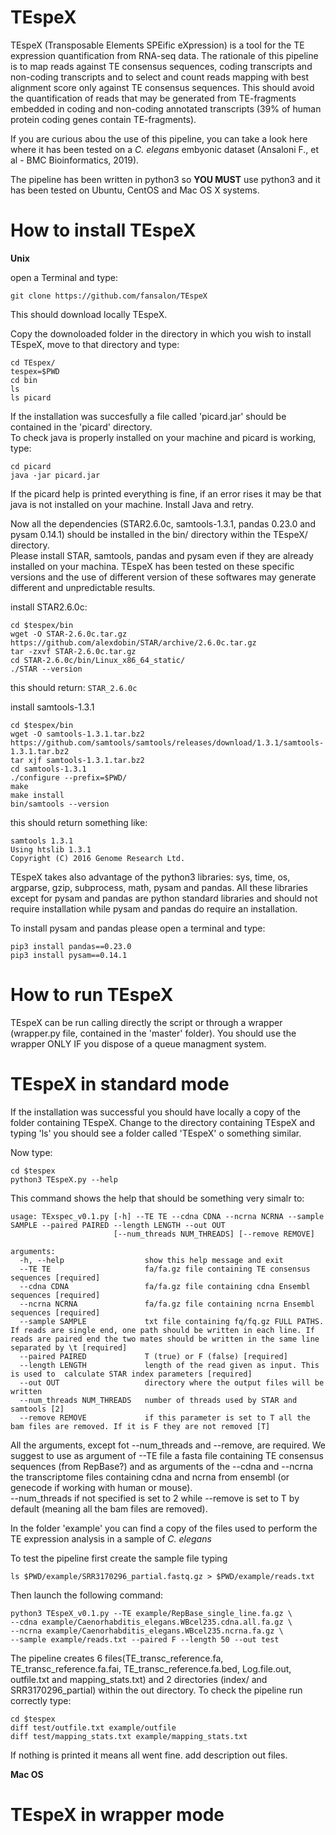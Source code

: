 # TEspeX

TEspeX (Transposable Elements SPEific eXpression) is a tool for the TE expression quantification from RNA-seq data. The rationale of this pipeline is to map reads against TE consensus sequences, coding transcripts and non-coding transcripts and to select and count reads mapping with best alignment score only against TE consensus sequences. This should avoid the quantification of reads that may be generated from TE-fragments embedded in coding and non-coding annotated transcripts (39% of human protein coding genes contain TE-fragments). 

If you are curious abou the use of this pipeline, you can take a look here where it has been tested on a *C. elegans* embyonic dataset (Ansaloni F., et al - BMC Bioinformatics, 2019).

The pipeline has been written in python3 so **YOU MUST** use python3 and it has been tested on Ubuntu, CentOS and Mac OS X systems.

# How to install TEspeX

**Unix**

open a Terminal and type:
```
git clone https://github.com/fansalon/TEspeX
```

This should download locally TEspeX.

Copy the downoloaded folder in the directory in which you wish to install TEspeX, move to that directory and type:
```
cd TEspex/
tespex=$PWD
cd bin
ls
ls picard
```
If the installation was succesfully a file called 'picard.jar' should be contained in the 'picard' directory.\
To check java is properly installed on your machine and picard is working, type:
```
cd picard
java -jar picard.jar
```
If the picard help is printed everything is fine, if an error rises it may be that java is not installed on your machine. Install Java and retry.

Now all the dependencies (STAR2.6.0c, samtools-1.3.1, pandas 0.23.0 and pysam 0.14.1) should be installed in the bin/ directory within the TEspeX/ directory.\
Please install STAR, samtools, pandas and pysam even if they are  already installed on your machina. TEspeX has been tested on these specific versions  and the use of different version of these softwares may generate different and unpredictable results.

install STAR2.6.0c:
```
cd $tespex/bin
wget -O STAR-2.6.0c.tar.gz https://github.com/alexdobin/STAR/archive/2.6.0c.tar.gz
tar -zxvf STAR-2.6.0c.tar.gz
cd STAR-2.6.0c/bin/Linux_x86_64_static/
./STAR --version
```
this should return:
```STAR_2.6.0c``` 

install samtools-1.3.1
```
cd $tespex/bin
wget -O samtools-1.3.1.tar.bz2 https://github.com/samtools/samtools/releases/download/1.3.1/samtools-1.3.1.tar.bz2
tar xjf samtools-1.3.1.tar.bz2
cd samtools-1.3.1
./configure --prefix=$PWD/
make
make install
bin/samtools --version
```
this should return something like:
```
samtools 1.3.1
Using htslib 1.3.1
Copyright (C) 2016 Genome Research Ltd.
```

TEspeX takes also advantage of the python3 libraries: sys, time, os, argparse, gzip, subprocess, math, pysam and pandas.
All these libraries except for pysam and pandas are python standard libraries and should not require installation while pysam and pandas do require an installation.

To install pysam and pandas please open a terminal and type:
```
pip3 install pandas==0.23.0
pip3 install pysam==0.14.1
```


# How to run TEspeX
TEspeX can be run calling directly the script or through a wrapper (wrapper.py file, contained in the 'master' folder). You should use the wrapper ONLY IF you dispose of a queue managment system.
  
# TEspeX in standard mode
If the installation was successful you should have locally a copy of the folder containing TEspeX. Change to the  directory containing TEspeX and typing 'ls' you should see a folder called 'TEspeX' o something similar. 

Now type:
```
cd $tespex
python3 TEspeX.py --help
```

This command shows the help that should be something very simalr to:
```
usage: TExspec_v0.1.py [-h] --TE TE --cdna CDNA --ncrna NCRNA --sample SAMPLE --paired PAIRED --length LENGTH --out OUT
                       [--num_threads NUM_THREADS] [--remove REMOVE]

arguments:
  -h, --help                  show this help message and exit
  --TE TE                     fa/fa.gz file containing TE consensus sequences [required]
  --cdna CDNA                 fa/fa.gz file containing cdna Ensembl sequences [required]
  --ncrna NCRNA               fa/fa.gz file containing ncrna Ensembl sequences [required]
  --sample SAMPLE             txt file containing fq/fq.gz FULL PATHS. If reads are single end, one path should be written in each line. If reads are paired end the two mates should be written in the same line separated by \t [required]
  --paired PAIRED             T (true) or F (false) [required]
  --length LENGTH             length of the read given as input. This is used to  calculate STAR index parameters [required]
  --out OUT                   directory where the output files will be written
  --num_threads NUM_THREADS   number of threads used by STAR and samtools [2]
  --remove REMOVE             if this parameter is set to T all the bam files are removed. If it is F they are not removed [T]
```

All the arguments, except fot --num_threads and --remove, are required. We suggest to use as argument of --TE file a fasta file containing TE consensus sequences (from RepBase?) and as arguments of the --cdna and --ncrna the transcriptome files containing cdna and ncrna from ensembl (or genecode if working with human or mouse).\
--num_threads if not specified is set to 2 while --remove is set to T by  default (meaning all the bam files are removed).

In the folder 'example' you can find a copy of the files used to perform the TE expression analysis in a sample of *C. elegans*

To test the pipeline first create the sample file typing
```
ls $PWD/example/SRR3170296_partial.fastq.gz > $PWD/example/reads.txt
```
Then launch the following command:
```
python3 TEspeX_v0.1.py --TE example/RepBase_single_line.fa.gz \
--cdna example/Caenorhabditis_elegans.WBcel235.cdna.all.fa.gz \
--ncrna example/Caenorhabditis_elegans.WBcel235.ncrna.fa.gz \
--sample example/reads.txt --paired F --length 50 --out test
```

The pipeline creates 6 files(TE_transc_reference.fa, TE_transc_reference.fa.fai, TE_transc_reference.fa.bed, Log.file.out, outfile.txt and mapping_stats.txt) and 2 directories (index/ and SRR3170296_partial) within the out directory.
To check the pipeline run correctly type:
```
cd $tespex
diff test/outfile.txt example/outfile
diff test/mapping_stats.txt example/mapping_stats.txt
```
If nothing is printed it means all went fine.
add description out files.

**Mac OS**

# TEspeX in wrapper mode






